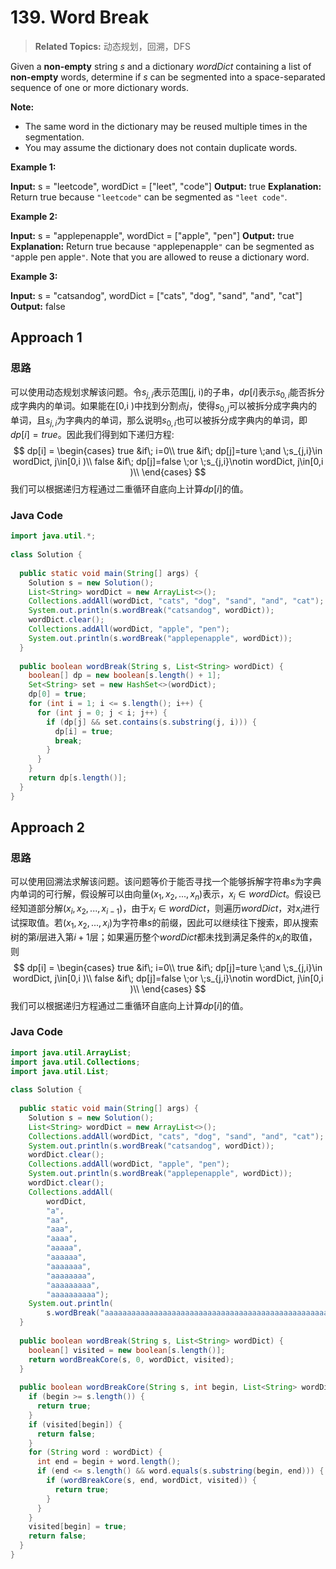 # 139. Word Break

>  **Related Topics:** 动态规划，回溯，DFS

Given a  **non-empty**  string  _s_  and a dictionary  _wordDict_  containing a list of  **non-empty**  words, determine if  _s_  can be segmented into a space-separated sequence of one or more dictionary words.

**Note:**

-   The same word in the dictionary may be reused multiple times in the segmentation.
-   You may assume the dictionary does not contain duplicate words.

**Example 1:**

**Input:** s = "leetcode", wordDict = ["leet", "code"]
**Output:** true
**Explanation:** Return true because `"leetcode"` can be segmented as `"leet code"`.

**Example 2:**

**Input:** s = "applepenapple", wordDict = ["apple", "pen"]
**Output:** true
**Explanation:** Return true because `"`applepenapple`"` can be segmented as `"`apple pen apple`"`.
             Note that you are allowed to reuse a dictionary word.

**Example 3:**

**Input:** s = "catsandog", wordDict = ["cats", "dog", "sand", "and", "cat"]
**Output:** false
## Approach 1
### 思路
可以使用动态规划求解该问题。令$s_{j,i}$表示范围[j, i)的子串，$dp[i]$表示$s_{0,i}$能否拆分成字典内的单词。如果能在[0,i )中找到分割点$j$，使得$s_{0,j}$可以被拆分成字典内的单词，且$s_{j,i}$为字典内的单词，那么说明$s_{0,i}$也可以被拆分成字典内的单词，即$dp[i]=true$。因此我们得到如下递归方程:
$$
dp[i] = 
\begin{cases}
 true &if\; i=0\\
 true &if\; dp[j]=ture \;and  \;s_{j,i}\in wordDict, j\in[0,i )\\
 false &if\; dp[j]=false \;or  \;s_{j,i}\notin wordDict, j\in[0,i )\\
 \end{cases}
 $$
我们可以根据递归方程通过二重循环自底向上计算$dp[i]$的值。
### Java Code
``` Java
import java.util.*;  
  
class Solution {  
  
  public static void main(String[] args) {  
    Solution s = new Solution();  
    List<String> wordDict = new ArrayList<>();  
    Collections.addAll(wordDict, "cats", "dog", "sand", "and", "cat");  
    System.out.println(s.wordBreak("catsandog", wordDict));  
    wordDict.clear();  
    Collections.addAll(wordDict, "apple", "pen");  
    System.out.println(s.wordBreak("applepenapple", wordDict));  
  }  
  
  public boolean wordBreak(String s, List<String> wordDict) {  
    boolean[] dp = new boolean[s.length() + 1];  
    Set<String> set = new HashSet<>(wordDict);  
    dp[0] = true;  
    for (int i = 1; i <= s.length(); i++) {  
      for (int j = 0; j < i; j++) {  
        if (dp[j] && set.contains(s.substring(j, i))) {  
          dp[i] = true;  
          break;  
        }  
      }  
    }  
    return dp[s.length()];  
  }  
}
```
## Approach 2
### 思路
可以使用回溯法求解该问题。该问题等价于能否寻找一个能够拆解字符串$s$为字典内单词的可行解，假设解可以由向量$(x_1,x_2,...,x_n)$表示，$x_i\in wordDict$。假设已经知道部分解$(x_i,x_2,...,x_{i-1})$，由于$x_i\in wordDict$，则遍历$wordDict$，对$x_i$进行试探取值。若$(x_1,x_2,...,x_i)$为字符串$s$的前缀，因此可以继续往下搜索，即从搜索树的第$i$层进入第$i+1$层；如果遍历整个$wordDict$都未找到满足条件的$x_i$的取值，则
$$
dp[i] = 
\begin{cases}
 true &if\; i=0\\
 true &if\; dp[j]=ture \;and  \;s_{j,i}\in wordDict, j\in[0,i )\\
 false &if\; dp[j]=false \;or  \;s_{j,i}\notin wordDict, j\in[0,i )\\
 \end{cases}
 $$
我们可以根据递归方程通过二重循环自底向上计算$dp[i]$的值。
### Java Code
``` Java
import java.util.ArrayList;  
import java.util.Collections;  
import java.util.List;  
  
class Solution {  
  
  public static void main(String[] args) {  
    Solution s = new Solution();  
    List<String> wordDict = new ArrayList<>();  
    Collections.addAll(wordDict, "cats", "dog", "sand", "and", "cat");  
    System.out.println(s.wordBreak("catsandog", wordDict));  
    wordDict.clear();  
    Collections.addAll(wordDict, "apple", "pen");  
    System.out.println(s.wordBreak("applepenapple", wordDict));  
    wordDict.clear();  
    Collections.addAll(  
        wordDict,  
        "a",  
        "aa",  
        "aaa",  
        "aaaa",  
        "aaaaa",  
        "aaaaaa",  
        "aaaaaaa",  
        "aaaaaaaa",  
        "aaaaaaaaa",  
        "aaaaaaaaaa");  
    System.out.println(  
        s.wordBreak("aaaaaaaaaaaaaaaaaaaaaaaaaaaaaaaaaaaaaaaaaaaaaaaaaaaaaaaab", wordDict));  
  }  
  
  public boolean wordBreak(String s, List<String> wordDict) {  
    boolean[] visited = new boolean[s.length()];  
    return wordBreakCore(s, 0, wordDict, visited);  
  }  
  
  public boolean wordBreakCore(String s, int begin, List<String> wordDict, boolean[] visited) {  
    if (begin >= s.length()) {  
      return true;  
    }  
    if (visited[begin]) {  
      return false;  
    }  
    for (String word : wordDict) {  
      int end = begin + word.length();  
      if (end <= s.length() && word.equals(s.substring(begin, end))) {  
        if (wordBreakCore(s, end, wordDict, visited)) {  
          return true;  
        }  
      }  
    }  
    visited[begin] = true;  
    return false;  
  }  
}
```

<!--stackedit_data:
eyJoaXN0b3J5IjpbMTQ3Njk0NDA1NCwtMzM0NDA2Mzc3LDM2NT
k1OTg2OCwzNjc3MjgzLC0yMDEyODcwMDcsMTE2NTA0MTY0LDMw
ODkwMjIyNiwzNDE4Mzc0MjgsMTgyMzUxNDg5MCw2MzAzNDM4ND
ddfQ==
-->